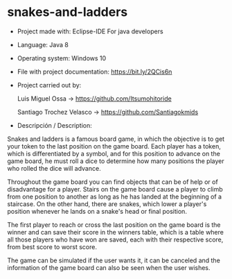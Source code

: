# snakes-and-ladders

* Project made with: Eclipse-IDE For java developers

* Language: Java 8

* Operating system: Windows 10

* File with project documentation: https://bit.ly/2QCis6n

* Project carried out by: 

  Luis Miguel Ossa -> https://github.com/Itsumohitoride

  Santiago Trochez Velasco -> https://github.com/Santiagokmids

* Descripción / Description:

Snakes and ladders is a famous board game, in which the objective is to get your token to the last position on the game board. Each player has a token, which is differentiated by a symbol, and for this position to advance on the game board, he must roll a dice to determine how many positions the player who rolled the dice will advance.

Throughout the game board you can find objects that can be of help or of disadvantage for a player. Stairs on the game board cause a player to climb from one position to another as long as he has landed at the beginning of a staircase. On the other hand, there are snakes, which lower a player's position whenever he lands on a snake's head or final position.

The first player to reach or cross the last position on the game board is the winner and can save their score in the winners table, which is a table where all those players who have won are saved, each with their respective score, from best score to worst score.

The game can be simulated if the user wants it, it can be canceled and the information of the game board can also be seen when the user wishes.

